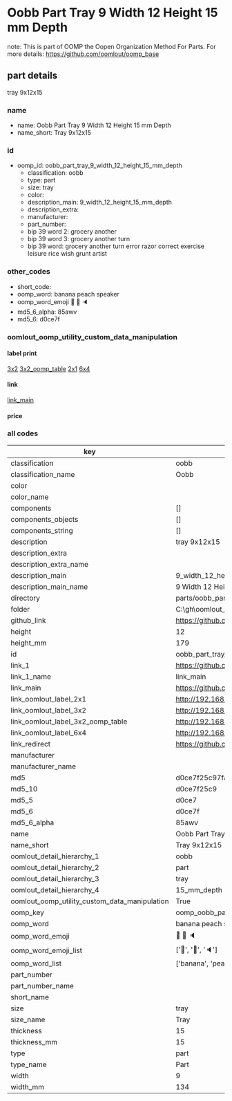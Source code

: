 # Oobb Part Tray 9 Width 12 Height 15 mm Depth  

note: This is part of OOMP the Oopen Organization Method For Parts. For more details: https://github.com/oomlout/oomp_base

##  part details
  



tray 9x12x15



### name
* name: Oobb Part Tray 9 Width 12 Height 15 mm Depth
* name_short: Tray 9x12x15 
### id
* oomp_id: oobb_part_tray_9_width_12_height_15_mm_depth
  * classification: oobb
  * type: part
  * size: tray
  * color: 
  * description_main: 9_width_12_height_15_mm_depth
  * description_extra: 
  * manufacturer: 
  * part_number: 
  * bip 39 word 2: grocery another
  * bip 39 word 3: grocery another turn
  * bip 39 word: grocery another turn error razor correct exercise leisure rice wish grunt artist

### other_codes
* short_code: 
* oomp_word: banana peach speaker
* oomp_word_emoji :banana: :peach: :speaker:
* md5_6_alpha: 85awv
* md5_6: d0ce7f






### oomlout_oomp_utility_custom_data_manipulation
#### label print
[3x2](http://192.168.1.245:1112/?label=oomp%2085awv)
[3x2_oomp_table](http://192.168.1.108:1112/?label=oomp%2085awv)
[2x1](http://192.168.1.242:1112/?label=oomp%2085awv)
[6x4](http://192.168.1.55:1112/?label=oomp%2085awv)    

#### link

[link_main](https://github.com/oomlout/oomlout_oobb_version_4_generated_parts/tree/main/navigation_oomp/oobb/part/tray/9_width_12_height_15_mm_depth/part)                              

#### price







### all codes 
| key | value |  
| --- | --- |  
| classification | oobb |  
| classification_name | Oobb |  
| color |  |  
| color_name |  |  
| components | [] |  
| components_objects | [] |  
| components_string | [] |  
| description | tray 9x12x15 |  
| description_extra |  |  
| description_extra_name |  |  
| description_main | 9_width_12_height_15_mm_depth |  
| description_main_name | 9 Width 12 Height 15 mm Depth |  
| directory | parts/oobb_part_tray_9_width_12_height_15_mm_depth |  
| folder | C:\gh\oomlout_oobb_version_4_generated_parts\parts\oobb_part_tray_9_width_12_height_15_mm_depth |  
| github_link | https://github.com/oomlout/oomlout_oomp_part_src/tree/main/parts/oobb_part_tray_9_width_12_height_15_mm_depth |  
| height | 12 |  
| height_mm | 179 |  
| id | oobb_part_tray_9_width_12_height_15_mm_depth |  
| link_1 | https://github.com/oomlout/oomlout_oobb_version_4_generated_parts/tree/main/navigation_oomp/oobb/part/tray/9_width_12_height_15_mm_depth/part |  
| link_1_name | link_main |  
| link_main | https://github.com/oomlout/oomlout_oobb_version_4_generated_parts/tree/main/navigation_oomp/oobb/part/tray/9_width_12_height_15_mm_depth/part |  
| link_oomlout_label_2x1 | http://192.168.1.242:1112/?label=oomp%2085awv |  
| link_oomlout_label_3x2 | http://192.168.1.245:1112/?label=oomp%2085awv |  
| link_oomlout_label_3x2_oomp_table | http://192.168.1.108:1112/?label=oomp%2085awv |  
| link_oomlout_label_6x4 | http://192.168.1.55:1112/?label=oomp%2085awv |  
| link_redirect | https://github.com/oomlout/oomlout_oobb_version_4_generated_parts/tree/main/parts/oobb_tray_09_12_15 |  
| manufacturer |  |  
| manufacturer_name |  |  
| md5 | d0ce7f25c97fa9e8c25954cdd5826336 |  
| md5_10 | d0ce7f25c9 |  
| md5_5 | d0ce7 |  
| md5_6 | d0ce7f |  
| md5_6_alpha | 85awv |  
| name | Oobb Part Tray 9 Width 12 Height 15 mm Depth |  
| name_short | Tray 9x12x15  |  
| oomlout_detail_hierarchy_1 | oobb |  
| oomlout_detail_hierarchy_2 | part |  
| oomlout_detail_hierarchy_3 | tray |  
| oomlout_detail_hierarchy_4 | 15_mm_depth |  
| oomlout_oomp_utility_custom_data_manipulation | True |  
| oomp_key | oomp_oobb_part_tray_9_width_12_height_15_mm_depth |  
| oomp_word | banana peach speaker |  
| oomp_word_emoji | :banana: :peach: :speaker: |  
| oomp_word_emoji_list | [':banana:', ':peach:', ':speaker:'] |  
| oomp_word_list | ['banana', 'peach', 'speaker'] |  
| part_number |  |  
| part_number_name |  |  
| short_name |  |  
| size | tray |  
| size_name | Tray |  
| thickness | 15 |  
| thickness_mm | 15 |  
| type | part |  
| type_name | Part |  
| width | 9 |  
| width_mm | 134 |  
